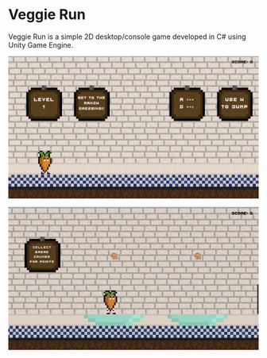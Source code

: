 # Veggie Run

Veggie Run is a simple 2D desktop/console game developed in C# using Unity Game Engine.


![](./veggieRunImg1.jpeg)

![](./veggieRunImg2.jpeg)
